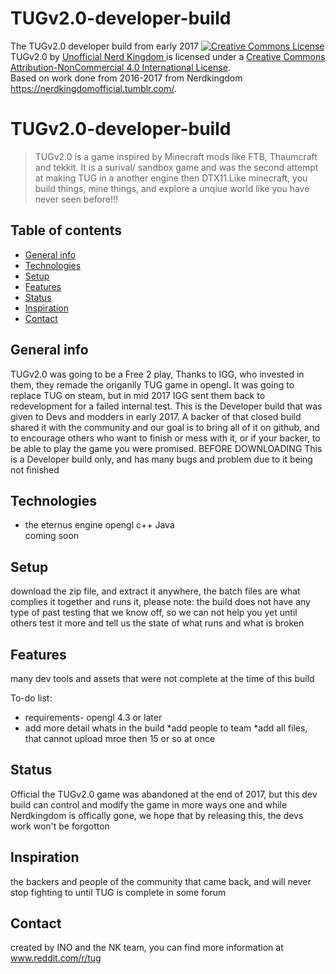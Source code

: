 # TUGv2.0-developer-build
The TUGv2.0 developer build from early 2017
<a rel="license" href="http://creativecommons.org/licenses/by-nc/4.0/"><img alt="Creative Commons License" style="border-width:0" src="https://i.creativecommons.org/l/by-nc/4.0/80x15.png" /></a><br /><span xmlns:dct="http://purl.org/dc/terms/" property="dct:title">TUGv2.0</span> by <a xmlns:cc="http://creativecommons.org/ns#" href="https://www.reddit.com/r/tug/" property="cc:attributionName" rel="cc:attributionURL">Unofficial Nerd Kingdom </a> is licensed under a <a rel="license" href="http://creativecommons.org/licenses/by-nc/4.0/">Creative Commons Attribution-NonCommercial 4.0 International License</a>.<br />Based on work done from 2016-2017 from Nerdkingdom <a xmlns:dct="http://purl.org/dc/terms/" href="https://nerdkingdomofficial.tumblr.com/" rel="dct:source">https://nerdkingdomofficial.tumblr.com/</a>.

# TUGv2.0-developer-build
> TUGv2.0 is a game inspired by Minecraft mods like FTB, Thaumcraft and tekkit. It is a surival/ sandbox game and was the second attempt at making TUG in a another engine then DTX11.Like minecraft, you build things, mine things, and explore a unqiue world like you have never seen before!!!


## Table of contents
* [General info](#general-info)
* [Technologies](#technologies)
* [Setup](#setup)
* [Features](#features)
* [Status](#status)
* [Inspiration](#inspiration)
* [Contact](#contact)

## General info
TUGv2.0 was going to be a Free 2 play, Thanks to IGG, who invested in them, they remade the origanlly TUG game in opengl. It was going to replace TUG on steam, but in mid 2017 IGG sent them back to redevelopment for a failed internal test. This is the Developer build that was given to Devs and modders in early 2017. A backer of that closed build shared it with the community and our goal is to bring all of it on github, and to encourage others who want to finish or mess with it, or if your backer, to be able to play the game you were promised.  BEFORE DOWNLOADING This is a Developer build only, and has many bugs and problem due to it being not finished


## Technologies
* the eternus engine
opengl
c++
Java  
coming soon

## Setup
download the zip file, and extract it anywhere,  the batch files are what complies it together and runs it, please note: the build does not have any type of past testing that we know off, so we can not help you yet until others test it more and tell us the state of what runs and what is broken

## Features
many dev tools and assets that were not complete at the time of this build

To-do list:
* requirements- opengl 4.3 or later
* add more detail whats in the build
*add people to team
*add all files, that cannot upload mroe then 15 or so at once

## Status
Official the TUGv2.0 game was abandoned at the end of 2017, but this dev build can control and modify the game in more ways one and while Nerdkingdom is offically gone, we hope that by releasing this, the devs work won't be forgotton
## Inspiration
the backers and people of the community that came back, and will never stop fighting to until TUG is complete in some forum
## Contact
created by INO and the NK team, you can find more information at www.reddit.com/r/tug
